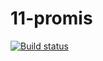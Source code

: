 # 11-promis
[![Build status](https://ci.appveyor.com/api/projects/status/ctq7523wu1336yo7?svg=true)](https://ci.appveyor.com/project/Svetlana-Kutyeva1974/11-promis)

